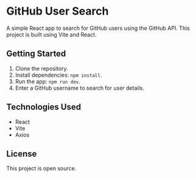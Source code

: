 # GitHub User Search

A simple React app to search for GitHub users using the GitHub API. This project is built using Vite and React.

## Getting Started

1. Clone the repository.
2. Install dependencies: `npm install`.
3. Run the app: `npm run dev`.
4. Enter a GitHub username to search for user details.

## Technologies Used

- React
- Vite
- Axios

## License

This project is open source.